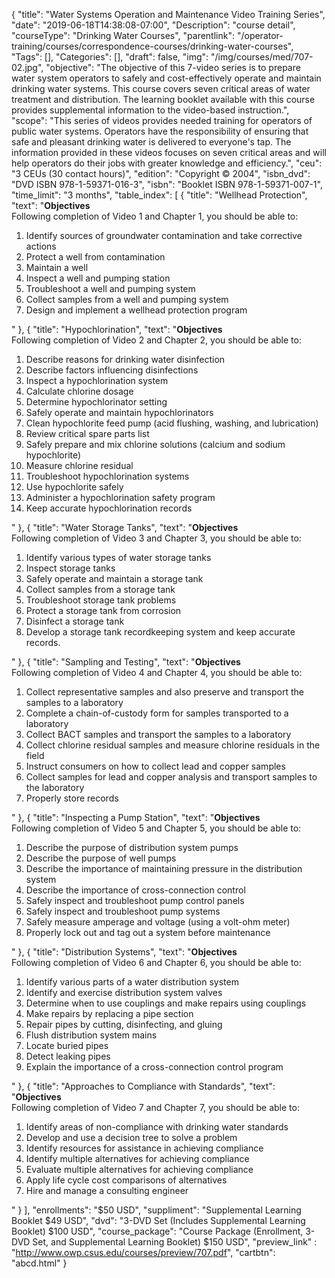 {
	"title": "Water Systems Operation and Maintenance Video Training Series",
	"date": "2019-06-18T14:38:08-07:00",
	"Description": "course detail",
	"courseType": "Drinking Water Courses",
	"parentlink": "/operator-training/courses/correspondence-courses/drinking-water-courses",
	"Tags": [],
	"Categories": [],
	"draft": false,
	"img": "/img/courses/med/707-02.jpg",
	"objective": "The objective of this 7-video series is to prepare water system operators to safely and cost-effectively operate and maintain drinking water systems. This course covers seven critical areas of water treatment and distribution. The learning booklet available with this course provides supplemental information to the video-based instruction.",
	"scope": "This series of videos provides needed training for operators of public water systems. Operators have the responsibility of ensuring that safe and pleasant drinking water is delivered to everyone's tap. The information provided in these videos focuses on seven critical areas and will help operators do their jobs with greater knowledge and efficiency.",
	"ceu": "3 CEUs (30 contact hours)",
	"edition": "Copyright © 2004",
    "isbn_dvd": "DVD ISBN 978-1-59371-016-3",
    "isbn": "Booklet ISBN 978-1-59371-007-1",
	"time_limit": "3 months",
	"table_index": [
	{
		"title": "Wellhead Protection",
		"text": "<strong>Objectives</strong><br>Following completion of Video 1 and Chapter 1, you should be able to:<ol><li>Identify sources of groundwater contamination and take corrective actions</li><li>Protect a well from contamination</li><li>Maintain a well</li><li>Inspect a well and pumping station</li><li>Troubleshoot a well and pumping system</li><li>Collect samples from a well and pumping system</li><li>Design and implement a wellhead protection program</li></ol>"
	},
	{
		"title": "Hypochlorination",
		"text": "<strong>Objectives</strong><br>Following completion of Video 2 and Chapter 2, you should be able to:<ol><li>Describe reasons for drinking water disinfection</li><li>Describe factors influencing disinfections</li><li>Inspect a hypochlorination system</li><li>Calculate chlorine dosage</li><li>Determine hypochlorinator setting</li><li>Safely operate and maintain hypochlorinators</li><li>Clean hypochlorite feed pump (acid flushing, washing, and lubrication)</li><li>Review critical spare parts list</li><li>Safely prepare and mix chlorine solutions (calcium and sodium hypochlorite)</li><li>Measure chlorine residual</li><li>Troubleshoot hypochlorination systems</li><li>Use hypochlorite safely</li><li>Administer a hypochlorination safety program</li><li>Keep accurate hypochlorination records</li></ol>"
	},
	{
		"title": "Water Storage Tanks",
		"text": "<strong>Objectives</strong><br>Following completion of Video 3 and Chapter 3, you should be able to:<ol><li>Identify various types of water storage tanks</li><li>Inspect storage tanks</li><li>Safely operate and maintain a storage tank</li><li>Collect samples from a storage tank</li><li>Troubleshoot storage tank problems</li><li>Protect a storage tank from corrosion</li><li>Disinfect a storage tank</li><li>Develop a storage tank recordkeeping system and keep accurate records.</li></ol>"
	},
	{
		"title": "Sampling and Testing",
		"text": "<strong>Objectives</strong><br>Following completion of Video 4 and Chapter 4, you should be able to:<ol><li>Collect representative samples and also preserve and transport the samples to a laboratory</li><li>Complete a chain-of-custody form for samples transported to a laboratory</li><li>Collect BACT samples and transport the samples to a laboratory</li><li>Collect chlorine residual samples and measure chlorine residuals in the field</li><li>Instruct consumers on how to collect lead and copper samples</li><li>Collect samples for lead and copper analysis and transport samples to the laboratory</li><li>Properly store records</li></ol>"
	},
	{
		"title": "Inspecting a Pump Station",
		"text": "<strong>Objectives</strong><br>Following completion of Video 5 and Chapter 5, you should be able to:<ol><li>Describe the purpose of distribution system pumps</li><li>Describe the purpose of well pumps</li><li>Describe the importance of maintaining pressure in the distribution system</li><li>Describe the importance of cross-connection control</li><li>Safely inspect and troubleshoot pump control panels</li><li>Safely inspect and troubleshoot pump systems</li><li>Safely measure amperage and voltage (using a volt-ohm meter)</li><li>Properly lock out and tag out a system before maintenance</li></ol>"
	},
	{
		"title": "Distribution Systems",
		"text": "<strong>Objectives</strong><br>Following completion of Video 6 and Chapter 6, you should be able to:<ol><li>Identify various parts of a water distribution system</li><li>Identify and exercise distribution system valves</li><li>Determine when to use couplings and make repairs using couplings</li><li>Make repairs by replacing a pipe section</li><li>Repair pipes by cutting, disinfecting, and gluing</li><li>Flush distribution system mains</li><li>Locate buried pipes</li><li>Detect leaking pipes</li><li>Explain the importance of a cross-connection control program</li></ol>"
	},
	{
		"title": "Approaches to Compliance with Standards",
		"text": "<strong>Objectives</strong><br>Following completion of Video 7 and Chapter 7, you should be able to:<ol><li>Identify areas of non-compliance with drinking water standards</li><li>Develop and use a decision tree to solve a problem</li><li>Identify resources for assistance in achieving compliance</li><li>Identify multiple alternatives for achieving compliance</li><li>Evaluate multiple alternatives for achieving compliance</li><li>Apply life cycle cost comparisons of alternatives</li><li>Hire and manage a consulting engineer</li></ol>"
	}
	],
	"enrollments": "$50 USD",
	"suppliment": "Supplemental Learning Booklet $49 USD",
	"dvd": "3-DVD Set (Includes Supplemental Learning Booklet) $100 USD",
    "course_package": "Course Package (Enrollment, 3-DVD Set, and Supplemental Learning Booklet) $150 USD",
	"preview_link" : "http://www.owp.csus.edu/courses/preview/707.pdf",
	"cartbtn": "abcd.html"
}